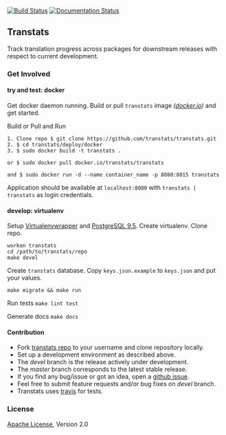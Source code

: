 [![Build Status](https://travis-ci.org/transtats/transtats.svg?branch=master)](https://travis-ci.org/transtats/transtats)
[![Documentation Status](https://readthedocs.org/projects/transtats/badge/?version=latest)](http://transtats.readthedocs.io/en/latest/?badge=latest)

## Transtats

Track translation progress across packages for downstream releases with respect to current development.

### Get Involved

#### try and test: docker

Get docker daemon running. Build or pull `transtats` image *([docker.io](https://hub.docker.com/r/transtats/transtats/))* and get started.

Build or Pull and Run

    1. Clone repo $ git clone https://github.com/transtats/transtats.git
    2. $ cd transtats/deploy/docker
    3. $ sudo docker build -t transtats .

    or $ sudo docker pull docker.io/transtats/transtats

    and $ sudo docker run -d --name container_name -p 8080:8015 transtats

Application should be available at `localhost:8080` with `transtats | transtats` as login credentials.



#### develop: virtualenv

Setup [Virtualenvwrapper](http://virtualenvwrapper.readthedocs.io/en/latest/install.html) and [PostgreSQL 9.5](https://fedoraproject.org/wiki/PostgreSQL). Create virtualenv. Clone repo.

```shell
workon transtats
cd /path/to/transtats/repo
make devel
```

Create `transtats` database. Copy `keys.json.example` to `keys.json` and put your values.

```shell
make migrate && make run
```

Run tests   `make lint test`

Generate docs   `make docs`

#### Contribution

* Fork [transtats repo](https://github.com/transtats/transtats) to your username and clone repository locally.
* Set up a development environment as described above.
* The *devel* branch is the release actively under development.
* The *master* branch corresponds to the latest stable release.
* If you find any bug/issue or got an idea, open a [github issue](https://github.com/transtats/transtats/issues/new).
* Feel free to submit feature requests and/or bug fixes on *devel* branch.
* Transtats uses [travis](https://travis-ci.org/transtats/transtats) for tests.


### License

[Apache License](http://www.apache.org/licenses/LICENSE-2.0), Version 2.0
